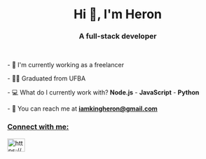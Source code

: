 <h1 align="center">Hi 👋, I'm Heron</h1>
<h3 align="center">A full-stack developer</h3>
<br/>


<p>- 💼 I'm currently working as a freelancer </p>
<p>- 👨‍🎓 Graduated from UFBA </p>
<p>- 💻 What do I currently work with? <strong>Node.js</strong> -  <strong>JavaScript</strong> - <strong>Python</strong> </p> 
<p>- 📩 You can reach me at <strong><a href="mailto:agenciaanonimatto@gmail.com?subject=Hello,%20Heron">
iamkingheron@gmail.com</ a></strong></p>

<h3 align="left">Connect with me:</h3>
  <a
    href="https://www.linkedin.com/in/heron-santos-8a70a1296/"
    target="blank"
    ><img
      align="center"
      src="https://cdn.jsdelivr.net/npm/simple-icons@3.0.1/icons/linkedin.svg"
      alt="https://www.linkedin.com/in/heron-santos-8a70a1296/"
      height="30"
      width="40"
  /></a>
</p>
